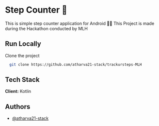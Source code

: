 
# Step Counter 👣

This is simple step counter application for Android 🧚‍♀️
This Project is made during the Hackathon conducted by MLH


## Run Locally

Clone the project

```bash
  git clone https://github.com/atharva21-stack/trackursteps-MLH
```

## Tech Stack

**Client:** Kotlin


## Authors

- [@atharva21-stack](https://www.github.com/atharva21-stack)

  
  


  
